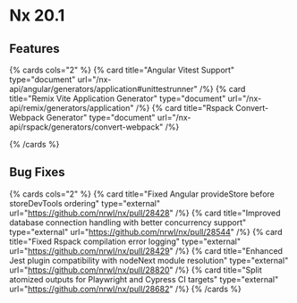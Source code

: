 # Nx 20.1

## Features

{% cards cols="2" %}
{% card title="Angular Vitest Support"  type="document" url="/nx-api/angular/generators/application#unittestrunner" /%}
{% card title="Remix Vite Application Generator"  type="document" url="/nx-api/remix/generators/application" /%}
{% card title="Rspack Convert-Webpack Generator"  type="document" url="/nx-api/rspack/generators/convert-webpack" /%}

{% /cards %}

## Bug Fixes

{% cards cols="2" %}
{% card title="Fixed Angular provideStore before storeDevTools ordering" type="external" url="https://github.com/nrwl/nx/pull/28428" /%}
{% card title="Improved database connection handling with better concurrency support" type="external" url="https://github.com/nrwl/nx/pull/28544" /%}
{% card title="Fixed Rspack compilation error logging" type="external" url="https://github.com/nrwl/nx/pull/28429" /%}
{% card title="Enhanced Jest plugin compatibility with nodeNext module resolution" type="external" url="https://github.com/nrwl/nx/pull/28820" /%}
{% card title="Split atomized outputs for Playwright and Cypress CI targets"  type="external" url="https://github.com/nrwl/nx/pull/28682" /%}
{% /cards %}
